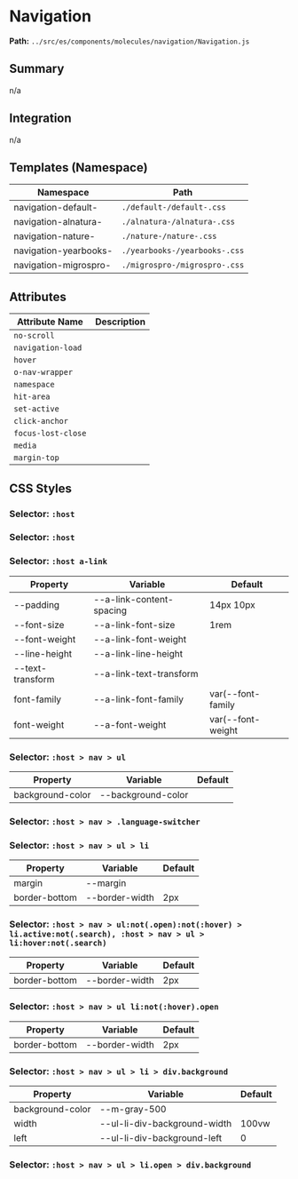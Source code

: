 # Navigation

**Path:** `../src/es/components/molecules/navigation/Navigation.js`

## Summary

n/a

## Integration

n/a

## Templates (Namespace)

| Namespace | Path |
|------|------|
| navigation-default- | `./default-/default-.css` |
| navigation-alnatura- | `./alnatura-/alnatura-.css` |
| navigation-nature- | `./nature-/nature-.css` |
| navigation-yearbooks- | `./yearbooks-/yearbooks-.css` |
| navigation-migrospro- | `./migrospro-/migrospro-.css` |

## Attributes

| Attribute Name | Description |
|----------------|-------------|
| `no-scroll` |  |
| `navigation-load` |  |
| `hover` |  |
| `o-nav-wrapper` |  |
| `namespace` |  |
| `hit-area` |  |
| `set-active` |  |
| `click-anchor` |  |
| `focus-lost-close` |  |
| `media` |  |
| `margin-top` |  |

## CSS Styles

### Selector: `:host`


### Selector: `:host`


### Selector: `:host a-link`

| Property | Variable | Default |
|----------|----------|----------|
| --padding | --a-link-content-spacing | 14px 10px |
| --font-size | --a-link-font-size | 1rem |
| --font-weight | --a-link-font-weight |  |
| --line-height | --a-link-line-height |  |
| --text-transform | --a-link-text-transform |  |
| font-family | --a-link-font-family | var(--font-family |
| font-weight | --a-font-weight | var(--font-weight |

### Selector: `:host > nav > ul`

| Property | Variable | Default |
|----------|----------|----------|
| background-color | --background-color |  |

### Selector: `:host > nav > .language-switcher`


### Selector: `:host > nav > ul > li`

| Property | Variable | Default |
|----------|----------|----------|
| margin | --margin |  |
| border-bottom | --border-width | 2px |

### Selector: `:host > nav > ul:not(.open):not(:hover) > li.active:not(.search), :host > nav > ul > li:hover:not(.search)`

| Property | Variable | Default |
|----------|----------|----------|
| border-bottom | --border-width | 2px |

### Selector: `:host > nav > ul li:not(:hover).open`

| Property | Variable | Default |
|----------|----------|----------|
| border-bottom | --border-width | 2px |

### Selector: `:host > nav > ul > li > div.background`

| Property | Variable | Default |
|----------|----------|----------|
| background-color | --m-gray-500 |  |
| width | --ul-li-div-background-width | 100vw |
| left | --ul-li-div-background-left | 0 |

### Selector: `:host > nav > ul > li.open > div.background`


